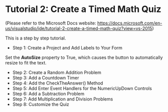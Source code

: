 # Tutorial 2: Create a Timed Math Quiz
(Please refer to the Microsoft Docs website: https://docs.microsoft.com/en-us/visualstudio/ide/tutorial-2-create-a-timed-math-quiz?view=vs-2015)

This is a step by step tutorial.

- Step 1: Create a Project and Add Labels to Your Form

Set the **AutoSize** property to True, which causes the button to automatically resize to fit the text.
- Step 2: Create a Random Addition Problem
- Step 3: Add a Countdown Timer
- Step 4: Add the CheckTheAnswer() Method
- Step 5: Add Enter Event Handlers for the NumericUpDown Controls
- Step 6: Add a Subtraction Problem
- Step 7: Add Multiplication and Division Problems
- Step 8: Customize the Quiz






